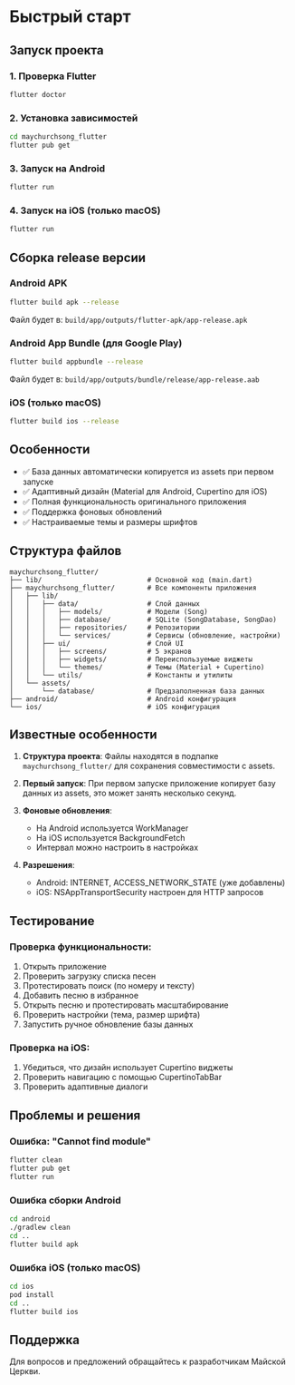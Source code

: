 # Быстрый старт

## Запуск проекта

### 1. Проверка Flutter
```bash
flutter doctor
```

### 2. Установка зависимостей
```bash
cd maychurchsong_flutter
flutter pub get
```

### 3. Запуск на Android
```bash
flutter run
```

### 4. Запуск на iOS (только macOS)
```bash
flutter run
```

## Сборка release версии

### Android APK
```bash
flutter build apk --release
```

Файл будет в: `build/app/outputs/flutter-apk/app-release.apk`

### Android App Bundle (для Google Play)
```bash
flutter build appbundle --release
```

Файл будет в: `build/app/outputs/bundle/release/app-release.aab`

### iOS (только macOS)
```bash
flutter build ios --release
```

## Особенности

- ✅ База данных автоматически копируется из assets при первом запуске
- ✅ Адаптивный дизайн (Material для Android, Cupertino для iOS)
- ✅ Полная функциональность оригинального приложения
- ✅ Поддержка фоновых обновлений
- ✅ Настраиваемые темы и размеры шрифтов

## Структура файлов

```
maychurchsong_flutter/
├── lib/                          # Основной код (main.dart)
├── maychurchsong_flutter/        # Все компоненты приложения
│   ├── lib/
│   │   ├── data/                 # Слой данных
│   │   │   ├── models/           # Модели (Song)
│   │   │   ├── database/         # SQLite (SongDatabase, SongDao)
│   │   │   ├── repositories/     # Репозитории
│   │   │   └── services/         # Сервисы (обновление, настройки)
│   │   ├── ui/                   # Слой UI
│   │   │   ├── screens/          # 5 экранов
│   │   │   ├── widgets/          # Переиспользуемые виджеты
│   │   │   └── themes/           # Темы (Material + Cupertino)
│   │   └── utils/                # Константы и утилиты
│   └── assets/
│       └── database/             # Предзаполненная база данных
├── android/                      # Android конфигурация
└── ios/                          # iOS конфигурация
```

## Известные особенности

1. **Структура проекта**: Файлы находятся в подпапке `maychurchsong_flutter/` для сохранения совместимости с assets.

2. **Первый запуск**: При первом запуске приложение копирует базу данных из assets, это может занять несколько секунд.

3. **Фоновые обновления**: 
   - На Android используется WorkManager
   - На iOS используется BackgroundFetch
   - Интервал можно настроить в настройках

4. **Разрешения**:
   - Android: INTERNET, ACCESS_NETWORK_STATE (уже добавлены)
   - iOS: NSAppTransportSecurity настроен для HTTP запросов

## Тестирование

### Проверка функциональности:
1. Открыть приложение
2. Проверить загрузку списка песен
3. Протестировать поиск (по номеру и тексту)
4. Добавить песню в избранное
5. Открыть песню и протестировать масштабирование
6. Проверить настройки (тема, размер шрифта)
7. Запустить ручное обновление базы данных

### Проверка на iOS:
1. Убедиться, что дизайн использует Cupertino виджеты
2. Проверить навигацию с помощью CupertinoTabBar
3. Проверить адаптивные диалоги

## Проблемы и решения

### Ошибка: "Cannot find module"
```bash
flutter clean
flutter pub get
flutter run
```

### Ошибка сборки Android
```bash
cd android
./gradlew clean
cd ..
flutter build apk
```

### Ошибка iOS (только macOS)
```bash
cd ios
pod install
cd ..
flutter build ios
```

## Поддержка

Для вопросов и предложений обращайтесь к разработчикам Майской Церкви.

